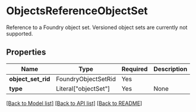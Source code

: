 # ObjectsReferenceObjectSet

Reference to a Foundry object set. Versioned object sets are currently not supported.

## Properties
| Name | Type | Required | Description |
| ------------ | ------------- | ------------- | ------------- |
**object_set_rid** | FoundryObjectSetRid | Yes |  |
**type** | Literal["objectSet"] | Yes | None |


[[Back to Model list]](../../../../README.md#models-v1-link) [[Back to API list]](../../../../README.md#apis-v1-link) [[Back to README]](../../../../README.md)
